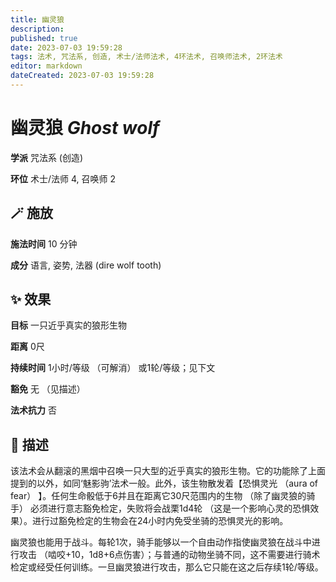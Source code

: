 ```yaml
---
title: 幽灵狼
description: 
published: true
date: 2023-07-03 19:59:28
tags: 法术, 咒法系, 创造, 术士/法师法术, 4环法术, 召唤师法术, 2环法术
editor: markdown
dateCreated: 2023-07-03 19:59:28
---
```


# **幽灵狼** *Ghost wolf*

**学派** 咒法系 (创造) 

**环位** 术士/法师 4, 召唤师 2

## 🪄 施放

**施法时间** 10 分钟

**成分** 语言, 姿势, 法器 (dire wolf tooth)

## ✨ 效果 

**目标** 一只近乎真实的狼形生物 

**距离** 0尺  

**持续时间** 1小时/等级 （可解消） 或1轮/等级；见下文 

**豁免** 无 （见描述）

**法术抗力** 否

## 📖 描述

该法术会从翻滚的黑烟中召唤一只大型的近乎真实的狼形生物。它的功能除了上面提到的以外，如同‘魅影驹’法术一般。此外，该生物散发着【恐惧灵光 （aura of fear） 】。任何生命骰低于6并且在距离它30尺范围内的生物 （除了幽灵狼的骑手） 必须进行意志豁免检定，失败将会战栗1d4轮 （这是一个影响心灵的恐惧效果）。进行过豁免检定的生物会在24小时内免受坐骑的恐惧灵光的影响。

幽灵狼也能用于战斗。每轮1次，骑手能够以一个自由动作指使幽灵狼在战斗中进行攻击 （啮咬+10，1d8+6点伤害）；与普通的动物坐骑不同，这不需要进行骑术检定或经受任何训练。一旦幽灵狼进行攻击，那么它只能在这之后存续1轮/等级。
    